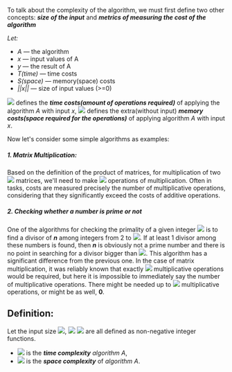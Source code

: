 To talk about the complexity of the algorithm, we must first define two other concepts: ***size of the input*** and ***metrics of measuring the cost of the algorithm***

_Let:_
- _A_ — the algorithm
- _x_ — input values of A
- _y_ — the result of A
- _T(time)_ — time costs
- _S(space)_ — memory(space) costs
- _||x||_ — size of input values (>=0)


<img src="https://render.githubusercontent.com/render/math?math=C^{T}_{A}(x)"> defines the ***_time costs_(amount of operations required)*** of applying the algorithm _A_ with input _x_,
<img src="https://render.githubusercontent.com/render/math?math=C^{S}_{A}(x)"> defines the extra(without input) ***_memory costs_(space required for the operations)*** of applying algorithm _A_ with input _x_. 

Now let's consider some simple algorithms as examples:
##### 1. Matrix Multiplication: 
Based on the definition of the product of matrices, for multiplication of two <img src="https://render.githubusercontent.com/render/math?math=n x n"> matrices, we'll need to make <img src="https://render.githubusercontent.com/render/math?math=n^2"> operations of multiplication. Often in tasks, costs are measured precisely
the number of multiplicative operations, considering that they significantly exceed the costs of additive operations.
##### 2. Checking whether a number is prime or not
One of the algorithms for checking the primality of a given integer <img src="https://render.githubusercontent.com/render/math?math=n\geq2"> is to find a divisor of **_n_** among integers from 2 to <img src="https://render.githubusercontent.com/render/math?math=\sqrt{n}">. If at least 1 divisor among these numbers is found, then **_n_** is obviously not a prime number and there is no point in searching for a divisor bigger than <img src="https://render.githubusercontent.com/render/math?math=\sqrt{n}">. This algorithm has a significant difference from the previous one. In the case of matrix multiplication, it was reliably known that exactly <img src="https://render.githubusercontent.com/render/math?math=n^2"> multiplicative operations would be required, but here it is impossible to immediately say the number of multiplicative operations. There might be needed up to <img src="https://render.githubusercontent.com/render/math?math=\sqrt{n} - 1"> multiplicative operations, or might be as well, **0**.


Definition:
----------------
Let the input size <img src="https://render.githubusercontent.com/render/math?math=||x||">, <img src="https://render.githubusercontent.com/render/math?math=C^{T}_{A}(x)"> <img src="https://render.githubusercontent.com/render/math?math=C^{S}_{A}(x)"> are all defined as non-negative integer functions.

- <img src="https://render.githubusercontent.com/render/math?math=T_{A}(n) = \max\limits_{||x|| = n} C_{A}^T(x)"> is the ***time complexity*** _algorithm A_,
- <img src="https://render.githubusercontent.com/render/math?math=S_{A}(n) = \max\limits_{||x|| = n} C_{A}^S(x)"> is the ***space complexity*** of _algorithm A_.


